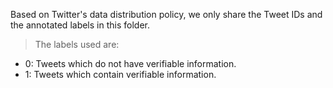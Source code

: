 Based on Twitter's data distribution policy, we only share the Tweet IDs and the annotated labels in this folder.
>The labels used are:
+ 0: Tweets which do not have verifiable information.
+ 1: Tweets which contain verifiable information.
